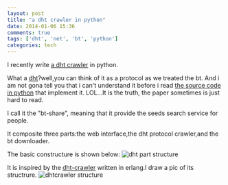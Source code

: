 ```yaml
---
layout: post
title: "a dht crawler in python"
date: 2014-01-06 15:36
comments: true
tags: ['dht', 'net', 'bt', 'python']
categories: tech
---
```


I recently write [a dht crawler][1] in python.

What a [dht][2]?well,you can think of it as a protocol as we treated the bt.
And i am not gona tell you that i can't understand it before i read [the source code in python][4] that implement it.
LOL...It is the truth, the paper sometimes is just hard to read.

I call it the "bt-share", meaning that it provide the seeds search service for people. <!--more-->

It composite three parts:the web interface,the dht protocol crawler,and the bt downloader.

The basic constructure is shown below:
<img src="/images/dht/mdht.png" alt="dht part structure"/>

It is inspired by the [dht-crawler][3] written in erlang.I draw a pic of its structrure.
<img src="/images/dht/dhtcrawler.png" alt="dhtcrawler structure"/>


[1]: https://github.com/zhkzyth/BT-Share
[2]: http://www.bittorrent.org/beps/bep_0005.html
[3]: https://github.com/kevinlynx/dhtcrawler
[4]: https://github.com/gsko/mdht
